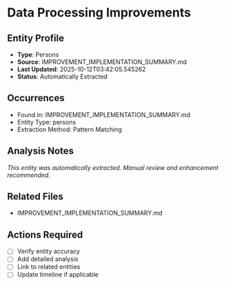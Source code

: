 # Data Processing Improvements

## Entity Profile
- **Type**: Persons
- **Source**: IMPROVEMENT_IMPLEMENTATION_SUMMARY.md
- **Last Updated**: 2025-10-12T03:42:05.545262
- **Status**: Automatically Extracted

## Occurrences
- Found in: IMPROVEMENT_IMPLEMENTATION_SUMMARY.md
- Entity Type: persons
- Extraction Method: Pattern Matching

## Analysis Notes
*This entity was automatically extracted. Manual review and enhancement recommended.*

## Related Files
- IMPROVEMENT_IMPLEMENTATION_SUMMARY.md

## Actions Required
- [ ] Verify entity accuracy
- [ ] Add detailed analysis
- [ ] Link to related entities
- [ ] Update timeline if applicable
